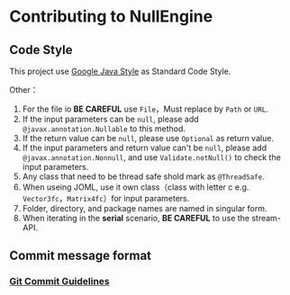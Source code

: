 # Contributing to NullEngine

## Code Style
This project use [Google Java Style](https://google.github.io/styleguide/javaguide.html) as Standard Code Style.

Other：
1. For the file io **BE CAREFUL** use `File`，Must replace by `Path` or `URL`.
2. If the input parameters can be `null`, please add `@javax.annotation.Nullable` to this method.
3. If the return value can be `null`, please use `Optional` as return value.
4. If the input parameters and return value can't be `null`, please add `@javax.annotation.Nonnull`, and use `Validate.notNull()` to check the input parameters.
5. Any class that need to be thread safe shold mark as `@ThreadSafe`.
6. When useing JOML, use it own class（class with letter c e.g. `Vector3fc`，`Matrix4fc`）for input parameters.
7. Folder, directory, and package names are named in singular form.
8. When iterating in the **serial** scenario, **BE CAREFUL** to use the stream-API.

## Commit message format

### [Git Commit Guidelines](https://github.com/angular/angular.js/blob/master/DEVELOPERS.md#commits)
